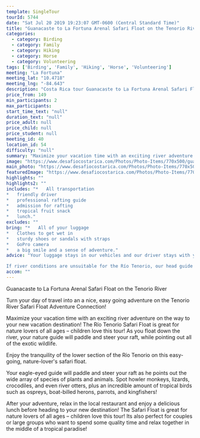 ```yaml
---
template: SingleTour
tourId: 5744
date: "Sat Jul 20 2019 19:23:07 GMT-0600 (Central Standard Time)"
title: "Guanacaste to La Fortuna Arenal Safari Float on the Tenorio River"
categories: 
  - category: Birding
  - category: Family
  - category: Hiking
  - category: Horse
  - category: Volunteering
tags: ['Birding', 'Family', 'Hiking', 'Horse', 'Volunteering']
meeting: "La Fortuna"
meeting_lat: "10.4718"
meeting_lng: "-84.643"
description: "Costa Rica tour Guanacaste to La Fortuna Arenal Safari Float on the Tenorio River, id 5744"
price_from: 149
min_participants: 2
max_participants: 
start_time_text: "null"
duration_text: "null"
price_adult: null
price_child: null
price_student: null
meeting_id: 40
location_id: 54
difficulty: "null"
summary: "Maximize your vacation time with an exciting river adventure on the way to your new vacation destination! The Río Tenorio Safari Float is great for nature lovers of all ages – children love this tour! As you float down the river, your nature guide will paddle and steer your raft, while pointing out all of the exotic wildlife."
image: "https://www.desafiocostarica.com/Photos/Photo-Items/770x500/guanacaste-to-la-fortuna-safari-float-on-the-tenorio-river-1411577860.jpg"
main_photo: "https://www.desafiocostarica.com/Photos/Photo-Items/770x500/guanacaste-to-la-fortuna-safari-float-on-the-tenorio-river-1411577860.jpg"
featuredImage: "https://www.desafiocostarica.com/Photos/Photo-Items/770x500/guanacaste-to-la-fortuna-safari-float-on-the-tenorio-river-1411577860.jpg"
highlights: ""
highlights2: ""
includes: "*   All transportation
*   friendly driver
*   professional rafting guide
*   admission for rafting
*   tropical fruit snack
*   lunch."
excludes: ""
bring: "*   All of your luggage
*   Clothes to get wet in
*   sturdy shoes or sandals with straps
*   GoPro camera
*   a big smile and a sense of adventure."
advice: "Your luggage stays in our vehicles and our driver stays with your items while you are doing your tour. We have private entrances and exits for our rafting tour locations. Extra transport charge for drop-off outside of our regular hotel zone.

If river conditions are unsuitable for the Río Tenorio, our head guide might make the call to change to a back-up river of a similar level and/or offer another tour – you're always guaranteed a fun, but safe day! You get a full refund if no tour is run."
accom: ""
---
```

Guanacaste to La Fortuna Arenal Safari Float on the Tenorio River

Turn your day of travel into an a nice, easy going adventure on the Tenorio River Safari Float Adventure Connection!

Maximize your vacation time with an exciting river adventure on the way to your new vacation destination! The Río Tenorio Safari Float is great for nature lovers of all ages – children love this tour! As you float down the river, your nature guide will paddle and steer your raft, while pointing out all of the exotic wildlife.

Enjoy the tranquility of the lower section of the Río Tenorio on this easy-going, nature-lover's safari float.

Your eagle-eyed guide will paddle and steer your raft as he points out the wide array of species of plants and animals. Spot howler monkeys, lizards, crocodiles, and even river otters, plus an incredible amount of tropical birds such as ospreys, boat-billed herons, parrots, and kingfishers!

After your adventure, relax in the local restaurant and enjoy a delicious lunch before heading to your new destination! The Safari Float is great for nature lovers of all ages – children love this tour! Its also perfect for couples or large groups who want to spend some quality time and relax together in the middle of a tropical paradise!